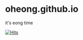 # oheong.github.io

it's eong time

[![Hits](https://hits.seeyoufarm.com/api/count/incr/badge.svg?url=https%3A%2F%2Foheong.github.io&count_bg=%23F4207E&title_bg=%23555555&icon=lg.svg&icon_color=%23E7E7E7&title=hello&edge_flat=true)](https://hits.seeyoufarm.com)
